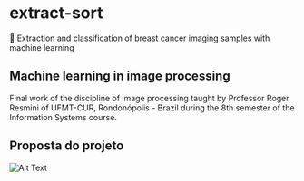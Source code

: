 # extract-sort
👾 Extraction and classification of breast cancer imaging samples with machine learning

<h2>Machine learning in image processing</h2>

<p>
Final work of the discipline of image processing taught by Professor Roger Resmini of UFMT-CUR, Rondonópolis - Brazil during the 8th semester of the Information Systems course.
</p>

<h2>Proposta do projeto</h2>

![Alt Text](https://github.com/thalysonrodrigues/extract-sort/raw/master/index.png)